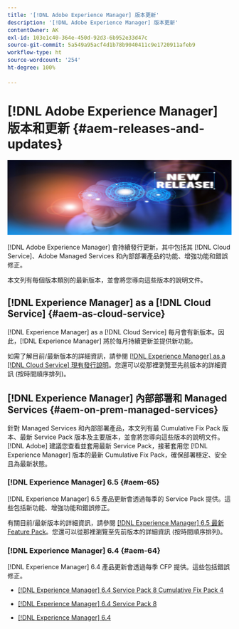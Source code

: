 ```yaml
---
title: '[!DNL Adobe Experience Manager] 版本更新'
description: '[!DNL Adobe Experience Manager] 版本更新'
contentOwner: AK
exl-id: 103e1c40-364e-450d-92d3-6b952e33d47c
source-git-commit: 5a549a95acf4d1b78b9040411c9e1720911afeb9
workflow-type: ht
source-wordcount: '254'
ht-degree: 100%

---
```


# [!DNL Adobe Experience Manager] 版本和更新 {#aem-releases-and-updates}

![[!DNL Experience Manager] 新版本](assets/new-aem-releases1.jpeg)

[!DNL Adobe Experience Manager] 會持續發行更新，其中包括其 [!DNL Cloud Service]、Adobe Managed Services 和內部部署產品的功能、增強功能和錯誤修正。

本文列有每個版本類別的最新版本，並會將您導向這些版本的說明文件。

## [!DNL Experience Manager] as a [!DNL Cloud Service] {#aem-as-cloud-service}

[!DNL Experience Manager] as a [!DNL Cloud Service] 每月會有新版本。因此，[!DNL Experience Manager] 將於每月持續更新並提供新功能。

如需了解目前/最新版本的詳細資訊，請參閱 [ [!DNL Experience Manager] as a [!DNL Cloud Service] 現有發行說明](https://experienceleague.adobe.com/docs/experience-manager-cloud-service/content/release-notes/release-notes/release-notes-current.html)。您還可以從那裡瀏覽至先前版本的詳細資訊 (按時間順序排列)。

## [!DNL Experience Manager] 內部部署和 Managed Services {#aem-on-prem-managed-services}

針對 Managed Services 和內部部署產品，本文列有最 Cumulative Fix Pack 版本、最新 Service Pack 版本及主要版本，並會將您導向這些版本的說明文件。[!DNL Adobe] 建議您查看並套用最新 Service Pack，接著套用您 [!DNL Experience Manager] 版本的最新 Cumulative Fix Pack，確保部署穩定、安全且為最新狀態。

### [!DNL Experience Manager] 6.5 {#aem-65}

[!DNL Experience Manager] 6.5 產品更新會透過每季的 Service Pack 提供。這些包括新功能、增強功能和錯誤修正。

有關目前/最新版本的詳細資訊，請參閱 [[!DNL Experience Manager] 6.5 最新 Feature Pack](https://experienceleague.adobe.com/docs/experience-manager-65/release-notes/release-notes.html?lang=zh-Hant)。您還可以從那裡瀏覽至先前版本的詳細資訊 (按時間順序排列)。

### [!DNL Experience Manager] 6.4 {#aem-64}

[!DNL Experience Manager] 6.4 產品更新會透過每季 CFP 提供。這些包括錯誤修正。

* [[!DNL Experience Manager] 6.4 Service Pack 8 Cumulative Fix Pack 4](https://experienceleague.adobe.com/docs/experience-manager-64/release-notes/cfp-release-notes.html?lang=zh-Hant)

* [[!DNL Experience Manager] 6.4 Service Pack 8](https://experienceleague.adobe.com/docs/experience-manager-64/release-notes/sp-release-notes.html?lang=zh-Hant)

* [[!DNL Experience Manager] 6.4](https://experienceleague.adobe.com/docs/experience-manager-64/release-notes/release-notes.html?lang=zh-Hant)
